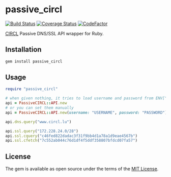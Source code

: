 # passive_circl

[![Build Status](https://travis-ci.com/ninoseki/passive_circl.svg?branch=master)](https://travis-ci.com/ninoseki/passive_circl)
[![Coverage Status](https://coveralls.io/repos/github/ninoseki/passive_circl/badge.svg?branch=master)](https://coveralls.io/github/ninoseki/passive_circl?branch=master)
[![CodeFactor](https://www.codefactor.io/repository/github/ninoseki/passive_circl/badge)](https://www.codefactor.io/repository/github/ninoseki/passive_circl)

[CIRCL](https://www.circl.lu/) Passive DNS/SSL API wrapper for Ruby.

## Installation

```bash
gem install passive_circl
```

## Usage

```ruby
require "passive_circl"

# when given nothing, it tries to load username and password from ENV["CIRCL_PASSIVE_USERNAME] and ENV["CIRCL_PASSIVE_PASSWORD"]
api = PassiveCIRCL::API.new
# or you can set them manually
api = PassiveCIRCL::API.new(username: "USERNAME", password: "PASSWORD")

api.dns.query("www.circl.lu")

api.ssl.query("172.228.24.0/28")
api.ssl.cquery("c46fed822dadac3f31f9bb4d1a78a1d9eae4567b")
api.ssl.cfetch("7c552ab044c76d1df4f5ddf358807bfdcd07fa57")
```

## License

The gem is available as open source under the terms of the [MIT License](https://opensource.org/licenses/MIT).
